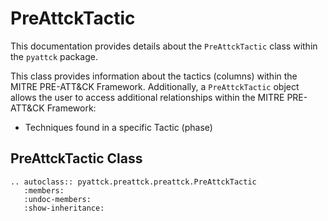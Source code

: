 # PreAttckTactic

This documentation provides details about the `PreAttckTactic` class within the `pyattck` package.

This class provides information about the tactics (columns) within the MITRE PRE-ATT&CK Framework.  Additionally, a `PreAttckTactic` object allows the user to access additional relationships within the MITRE PRE-ATT&CK Framework:

* Techniques found in a specific Tactic (phase)

## PreAttckTactic Class

```eval_rst
.. autoclass:: pyattck.preattck.preattck.PreAttckTactic
   :members:
   :undoc-members:
   :show-inheritance:
```
